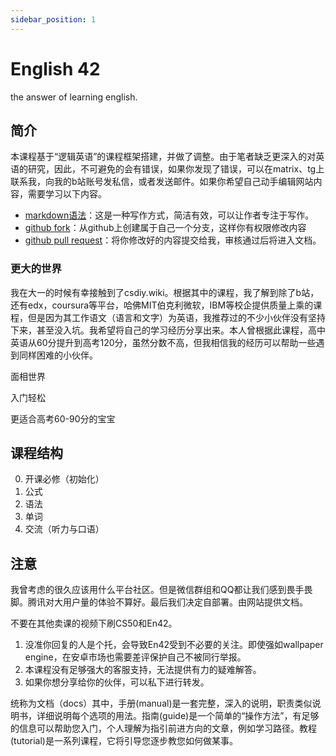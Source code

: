 ```yaml
---
sidebar_position: 1
---
```


# English 42
the answer of learning english.

## 简介

本课程基于“逻辑英语”的课程框架搭建，并做了调整。由于笔者缺乏更深入的对英语的研究，因此，不可避免的会有错误，如果你发现了错误，可以在matrix、tg上联系我，向我的b站账号发私信，或者发送邮件。如果你希望自己动手编辑网站内容，需要学习以下内容。

- [markdown语法](https://markdown.com.cn/)：这是一种写作方式，简洁有效，可以让作者专注于写作。
- [github fork](https://docs.github.com/zh/pull-requests/collaborating-with-pull-requests/working-with-forks/about-forks)：从github上创建属于自己一个分支，这样你有权限修改内容
- [github pull request](https://docs.github.com/zh/pull-requests/collaborating-with-pull-requests/proposing-changes-to-your-work-with-pull-requests/creating-a-pull-request-from-a-fork)：将你修改好的内容提交给我，审核通过后将进入文档。

### 更大的世界

我在大一的时候有幸接触到了csdiy.wiki。根据其中的课程，我了解到除了b站，还有edx，coursura等平台，哈佛MIT伯克利微软，IBM等校企提供质量上乘的课程，但是因为其工作语文（语言和文字）为英语，我推荐过的不少小伙伴没有坚持下来，甚至没入坑。我希望将自己的学习经历分享出来。本人曾根据此课程，高中英语从60分提升到高考120分，虽然分数不高，但我相信我的经历可以帮助一些遇到同样困难的小伙伴。

面相世界

入门轻松

更适合高考60-90分的宝宝

## 课程结构

0. 开课必修（初始化）
1. 公式
2. 语法
3. 单词
4. 交流（听力与口语）

## 注意


我曾考虑的很久应该用什么平台社区。但是微信群组和QQ都让我们感到畏手畏脚。腾讯对大用户量的体验不算好。最后我们决定自部署。由网站提供文档。

不要在其他卖课的视频下刷CS50和En42。
1. 没准你回复的人是个托，会导致En42受到不必要的关注。即使强如wallpaper engine，在安卓市场也需要差评保护自己不被同行举报。
2. 本课程没有足够强大的客服支持，无法提供有力的疑难解答。
3. 如果你想分享给你的伙伴，可以私下进行转发。

统称为文档（docs）其中，手册(manual)是一套完整，深入的说明，职责类似说明书，详细说明每个选项的用法。指南(guide)是一个简单的“操作方法”，有足够的信息可以帮助您入门，个人理解为指引前进方向的文章，例如学习路径。教程(tutorial)是一系列课程，它将引导您逐步教您如何做某事。




